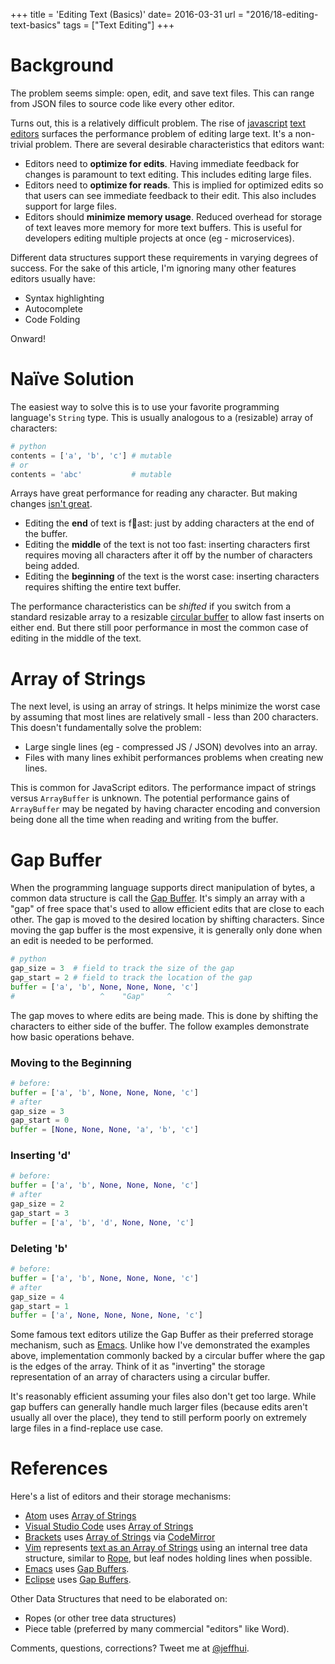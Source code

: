 +++
title = 'Editing Text (Basics)'
date= 2016-03-31
url = "2016/18-editing-text-basics"
tags = ["Text Editing"]
+++

# Background

The problem seems simple: open, edit, and save text files. This can range from
JSON files to source code like every other editor.

Turns out, this is a relatively difficult problem. The rise of
[javascript][atom] [text][vscode] [editors][brackets] surfaces the performance
problem of editing large text. It's a non-trivial problem. There are several
desirable characteristics that editors want:

- Editors need to **optimize for edits**. Having immediate feedback for changes
  is paramount to text editing. This includes editing large files.
- Editors need to **optimize for reads**. This is implied for optimized edits so
  that users can see immediate feedback to their edit. This also includes
  support for large files.
- Editors should **minimize memory usage**. Reduced overhead for storage of text
  leaves more memory for more text buffers. This is useful for developers
  editing multiple projects at once (eg - microservices).

Different data structures support these requirements in varying degrees of
success. For the sake of this article, I'm ignoring many other features editors
usually have:

- Syntax highlighting
- Autocomplete
- Code Folding

Onward!

# Naïve Solution

The easiest way to solve this is to use your favorite programming language's
`String` type. This is usually analogous to a (resizable) array of characters:

```python
# python
contents = ['a', 'b', 'c'] # mutable
# or
contents = 'abc'           # mutable
```

Arrays have great performance for reading any character. But making changes
[isn't great][array-efficiency].

- Editing the **end** of text is fast: just by adding characters at the end of
  the buffer.
- Editing the **middle** of the text is not too fast: inserting characters first
  requires moving all characters after it off by the number of characters being
  added.
- Editing the **beginning** of the text is the worst case: inserting characters
  requires shifting the entire text buffer.

The performance characteristics can be _shifted_ if you switch from a standard
resizable array to a resizable [circular buffer][circular-buffer] to allow fast
inserts on either end. But there still poor performance in most the common case
of editing in the middle of the text.

# Array of Strings

The next level, is using an array of strings. It helps minimize the worst case
by assuming that most lines are relatively small - less than 200 characters.
This doesn't fundamentally solve the problem:

- Large single lines (eg - compressed JS / JSON) devolves into an array.
- Files with many lines exhibit performances problems when creating new lines.

This is common for JavaScript editors. The performance impact of strings versus
`ArrayBuffer` is unknown. The potential performance gains of `ArrayBuffer` may
be negated by having character encoding and conversion being done all the time
when reading and writing from the buffer.

# Gap Buffer

When the programming language supports direct manipulation of bytes, a common
data structure is call the [Gap Buffer][gap-buffer]. It's simply an array with a
"gap" of free space that's used to allow efficient edits that are close to each
other. The gap is moved to the desired location by shifting characters. Since
moving the gap buffer is the most expensive, it is generally only done when an
edit is needed to be performed.

```python
# python
gap_size = 3  # field to track the size of the gap
gap_start = 2 # field to track the location of the gap
buffer = ['a', 'b', None, None, None, 'c']
#                   ^    "Gap"     ^
```

The gap moves to where edits are being made. This is done by shifting the
characters to either side of the buffer. The follow examples demonstrate how
basic operations behave.

### Moving to the Beginning

```python
# before:
buffer = ['a', 'b', None, None, None, 'c']
# after
gap_size = 3
gap_start = 0
buffer = [None, None, None, 'a', 'b', 'c']
```

### Inserting 'd'

```python
# before:
buffer = ['a', 'b', None, None, None, 'c']
# after
gap_size = 2
gap_start = 3
buffer = ['a', 'b', 'd', None, None, 'c']
```

### Deleting 'b'

```python
# before:
buffer = ['a', 'b', None, None, None, 'c']
# after
gap_size = 4
gap_start = 1
buffer = ['a', None, None, None, None, 'c']
```

Some famous text editors utilize the Gap Buffer as their preferred storage
mechanism, such as [Emacs][emacs]. Unlike how I've demonstrated the examples
above, implementation commonly backed by a circular buffer where the gap is the
edges of the array. Think of it as "inverting" the storage representation of an
array of characters using a circular buffer.

It's reasonably efficient assuming your files also don't get too large. While
gap buffers can generally handle much larger files (because edits aren't usually
all over the place), they tend to still perform poorly on extremely large files
in a find-replace use case.

# References

Here's a list of editors and their storage mechanisms:

- [Atom][atom] uses
  [Array of Strings](https://github.com/atom/text-buffer/blob/master/src/text-buffer.coffee)
- [Visual Studio Code][vscode] uses
  [Array of Strings](https://github.com/Microsoft/vscode/blob/90eed31518ac40f9b038d85952e6320f79a51dc3/src/vs/editor/common/model/textModel.ts)
- [Brackets][brackets] uses
  [Array of Strings](https://github.com/codemirror/CodeMirror/blob/master/lib/codemirror.js#L7256-L7260)
  via [CodeMirror][codemirror]
- [Vim][vim] represents
  [text as an Array of Strings](https://github.com/vim/vim/blob/master/src/memline.c)
  using an internal tree data structure, similar to [Rope][rope], but leaf nodes
  holding lines when possible.
- [Emacs][emacs] uses
  [Gap Buffers](https://www.gnu.org/software/emacs/manual/html_node/elisp/Buffer-Gap.html).
- [Eclipse][eclipse] uses
  [Gap Buffers](https://github.com/eclipse/eclipse.platform.text/blob/master/org.eclipse.text/src/org/eclipse/jface/text/GapTextStore.java).

Other Data Structures that need to be elaborated on:

- Ropes (or other tree data structures)
- Piece table (preferred by many commercial "editors" like Word).

Comments, questions, corrections? Tweet me at
[@jeffhui](https://twitter.com/jeffhui).

[atom]: https://atom.io "Github Atom"
[vscode]: https://code.visualstudio.com/ "Microsoft Visual Studio Code"
[brackets]: http://brackets.io/ "Adobe Brackets"
[array-efficiency]: https://en.wikipedia.org/wiki/Array_data_structure#Efficiency "Wikipedia: Array Efficiency"
[circular-buffer]: https://en.wikipedia.org/wiki/Circular_buffer "Wikipedia: Circular Buffer"
[gap-buffer]: https://en.wikipedia.org/wiki/Gap_buffer "Wikipedia: Gap Buffer"
[vim]: http://www.vim.org/
[rope]: https://en.wikipedia.org/wiki/Rope_(data_structure)
[emacs]: https://www.gnu.org/software/emacs/
[eclipse]: https://eclipse.org/
[codemirror]: https://codemirror.net/
